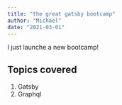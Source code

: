 ```yaml
---
title: "the great gatsby bootcamp"
author: "Michael"
date: "2021-03-01"
---
```


I just launche a new bootcamp!

## Topics covered

1. Gatsby
2. Graphql